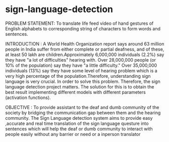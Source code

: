 # sign-language-detection
PROBLEM STATEMENT: To translate life feed video of hand gestures of English alphabets to corresponding string of characters to form  words and sentences.

INTRODUCTION : A World Health Organization report says around 63 million people in India suffer from either complete or partial deafness, and of these, at least 50 lakh are children.Approximately 6,000,000 individuals (2.2%) say they have "a lot of difficulties" hearing with. Over 28,000,000 people (or 10% of the population) say they have "a little difficulty." Over 35,000,000 individuals (13%) say they have some level of hearing problem which is a very high percentage of the population.Therefore, understanding sign language is very crucial. In order to solve this problem. Therefore, the sign language detection project matters. The solution for this is to obtain the best result implementing different models with different parameters (activation functions).


OBJECTIVE : To provide assistant  to  the  deaf  and dumb community of the society by bridging the communication gap between them and the hearing community.
The Sign Language detection system aims to provide easy ,accurate  and real time translation of the sign language questure into sentences which will help the deaf or dumb community to interact  with people easily without any barrier or need or a inperson translator
